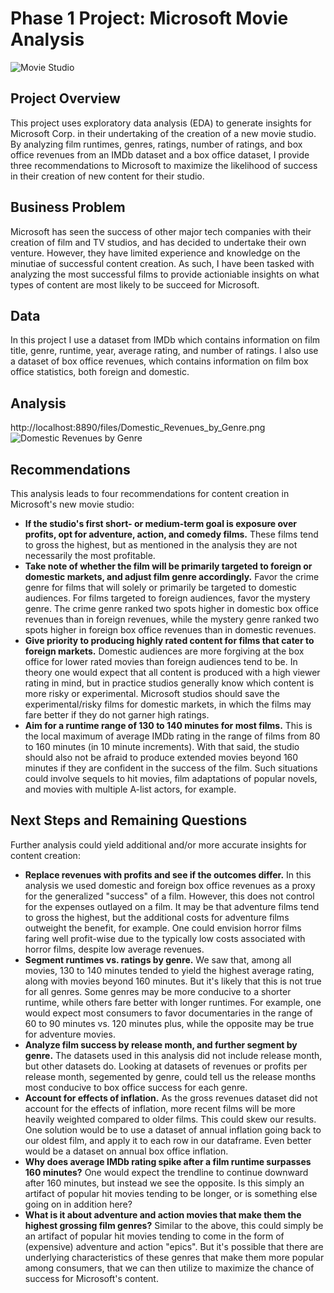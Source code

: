 # Phase 1 Project: Microsoft Movie Analysis

![Movie Studio](https://user-images.githubusercontent.com/105675055/171872770-14bb5453-3b7a-4d2d-b59c-6cb7c820d110.jpg)


## Project Overview

This project uses exploratory data analysis (EDA) to generate insights for Microsoft Corp. in their undertaking of the creation of a new movie studio. By analyzing film runtimes, genres, ratings, number of ratings, and box office revenues from an IMDb dataset and a box office dataset, I provide three recommendations to Microsoft to maximize the likelihood of success in their creation of new content for their studio.


## Business Problem

Microsoft has seen the success of other major tech companies with their creation of film and TV studios, and has decided to undertake their own venture. However, they have limited experience and knowledge on the minutiae of successful content creation. As such, I have been tasked with analyzing the most successful films to provide actioniable insights on what types of content are most likely to be succeed for Microsoft.


## Data

In this project I use a dataset from IMDb which contains information on film title, genre, runtime, year, average rating, and number of ratings. I also use a dataset of box office revenues, which contains information on film box office statistics, both foreign and domestic.


## Analysis

http://localhost:8890/files/Domestic_Revenues_by_Genre.png![Domestic Revenues by Genre](https://user-images.githubusercontent.com/105675055/171878637-aa5d6706-3689-42c7-92ff-c64392da9bf4.png)


## Recommendations

This analysis leads to four recommendations for content creation in Microsoft's new movie studio:
- **If the studio's first short- or medium-term goal is exposure over profits, opt for adventure, action, and comedy films.** These films tend to gross the highest, but as mentioned in the analysis they are not necessarily the most profitable.
- **Take note of whether the film will be primarily targeted to foreign or domestic markets, and adjust film genre accordingly.** Favor the crime genre for films that will solely or primarily be targeted to domestic audiences. For films targeted to foreign audiences, favor the mystery genre. The crime genre ranked two spots higher in domestic box office revenues than in foreign revenues, while the mystery genre ranked two spots higher in foreign box office revenues than in domestic revenues.
- **Give priority to producing highly rated content for films that cater to foreign markets.** Domestic audiences are more forgiving at the box office for lower rated movies than foreign audiences tend to be. In theory one would expect that all content is produced with a high viewer rating in mind, but in practice studios generally know which content is more risky or experimental. Microsoft studios should save the experimental/risky films for domestic markets, in which the films may fare better if they do not garner high ratings.
- **Aim for a runtime range of 130 to 140 minutes for most films.** This is the local maximum of average IMDb rating in the range of films from 80 to 160 minutes (in 10 minute increments). With that said, the studio should also not be afraid to produce extended movies beyond 160 minutes if they are confident in the success of the film. Such situations could involve sequels to hit movies, film adaptations of popular novels, and movies with multiple A-list actors, for example.

## Next Steps and Remaining Questions

Further analysis could yield additional and/or more accurate insights for content creation:
- **Replace revenues with profits and see if the outcomes differ.** In this analysis we used domestic and foreign box office revenues as a proxy for the generalized "success" of a film. However, this does not control for the expenses outlayed on a film. It may be that adventure films tend to gross the highest, but the additional costs for adventure films outweight the benefit, for example. One could envision horror films faring well profit-wise due to the typically low costs associated with horror films, despite low average revenues.
- **Segment runtimes vs. ratings by genre.** We saw that, among all movies, 130 to 140 minutes tended to yield the highest average rating, along with movies beyond 160 minutes. But it's likely that this is not true for all genres. Some genres may be more conducive to a shorter runtime, while others fare better with longer runtimes. For example, one would expect most consumers to favor documentaries in the range of 60 to 90 minutes vs. 120 minutes plus, while the opposite may be true for adventure movies.
- **Analyze film success by release month, and further segment by genre.** The datasets used in this analysis did not include release month, but other datasets do. Looking at datasets of revenues or profits per release month, segemented by genre, could tell us the release months most conducive to box office success for each genre.
- **Account for effects of inflation.** As the gross revenues dataset did not account for the effects of inflation, more recent films will be more heavily weighted compared to older films. This could skew our results. One solution would be to use a dataset of annual inflation going back to our oldest film, and apply it to each row in our dataframe. Even better would be a dataset on annual box office inflation.
- **Why does average IMDb rating spike after a film runtime surpasses 160 minutes?** One would expect the trendline to continue downward after 160 minutes, but instead we see the opposite. Is this simply an artifact of popular hit movies tending to be longer, or is something else going on in addition here?
- **What is it about adventure and action movies that make them the highest grossing film genres?** Similar to the above, this could simply be an artifact of popular hit movies tending to come in the form of (expensive) adventure and action "epics". But it's possible that there are underlying characteristics of these genres that make them more popular among consumers, that we can then utilize to maximize the chance of success for Microsoft's content.
